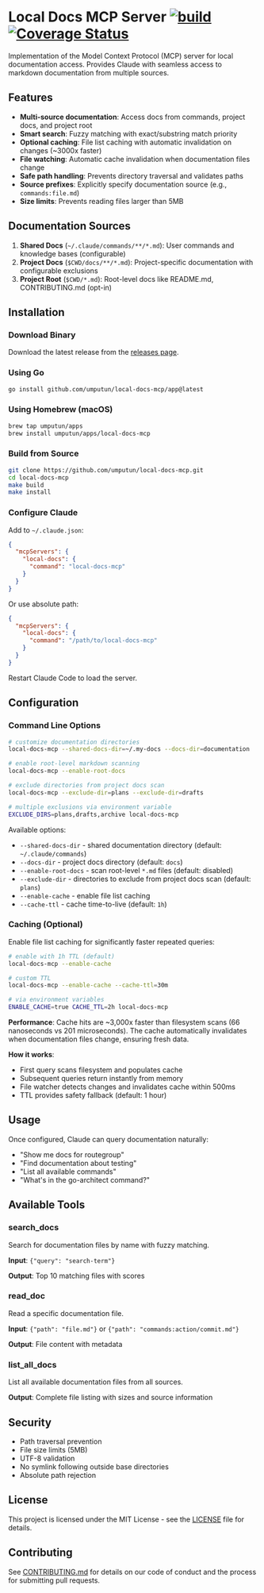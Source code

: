 # Local Docs MCP Server [![build](https://github.com/umputun/local-docs-mcp/actions/workflows/ci.yml/badge.svg)](https://github.com/umputun/local-docs-mcp/actions/workflows/ci.yml) &nbsp;[![Coverage Status](https://coveralls.io/repos/github/umputun/local-docs-mcp/badge.svg?branch=master)](https://coveralls.io/github/umputun/local-docs-mcp?branch=master)

Implementation of the Model Context Protocol (MCP) server for local documentation access. Provides Claude with seamless access to markdown documentation from multiple sources.

## Features

- **Multi-source documentation**: Access docs from commands, project docs, and project root
- **Smart search**: Fuzzy matching with exact/substring match priority
- **Optional caching**: File list caching with automatic invalidation on changes (~3000x faster)
- **File watching**: Automatic cache invalidation when documentation files change
- **Safe path handling**: Prevents directory traversal and validates paths
- **Source prefixes**: Explicitly specify documentation source (e.g., `commands:file.md`)
- **Size limits**: Prevents reading files larger than 5MB

## Documentation Sources

1. **Shared Docs** (`~/.claude/commands/**/*.md`): User commands and knowledge bases (configurable)
2. **Project Docs** (`$CWD/docs/**/*.md`): Project-specific documentation with configurable exclusions
3. **Project Root** (`$CWD/*.md`): Root-level docs like README.md, CONTRIBUTING.md (opt-in)

## Installation

### Download Binary

Download the latest release from the [releases page](https://github.com/umputun/local-docs-mcp/releases).

### Using Go

```bash
go install github.com/umputun/local-docs-mcp/app@latest
```

### Using Homebrew (macOS)

```bash
brew tap umputun/apps
brew install umputun/apps/local-docs-mcp
```

### Build from Source

```bash
git clone https://github.com/umputun/local-docs-mcp.git
cd local-docs-mcp
make build
make install
```

### Configure Claude

Add to `~/.claude.json`:

```json
{
  "mcpServers": {
    "local-docs": {
      "command": "local-docs-mcp"
    }
  }
}
```

Or use absolute path:

```json
{
  "mcpServers": {
    "local-docs": {
      "command": "/path/to/local-docs-mcp"
    }
  }
}
```

Restart Claude Code to load the server.

## Configuration

### Command Line Options

```bash
# customize documentation directories
local-docs-mcp --shared-docs-dir=~/.my-docs --docs-dir=documentation

# enable root-level markdown scanning
local-docs-mcp --enable-root-docs

# exclude directories from project docs scan
local-docs-mcp --exclude-dir=plans --exclude-dir=drafts

# multiple exclusions via environment variable
EXCLUDE_DIRS=plans,drafts,archive local-docs-mcp
```

Available options:
- `--shared-docs-dir` - shared documentation directory (default: `~/.claude/commands`)
- `--docs-dir` - project docs directory (default: `docs`)
- `--enable-root-docs` - scan root-level `*.md` files (default: disabled)
- `--exclude-dir` - directories to exclude from project docs scan (default: `plans`)
- `--enable-cache` - enable file list caching
- `--cache-ttl` - cache time-to-live (default: `1h`)

### Caching (Optional)

Enable file list caching for significantly faster repeated queries:

```bash
# enable with 1h TTL (default)
local-docs-mcp --enable-cache

# custom TTL
local-docs-mcp --enable-cache --cache-ttl=30m

# via environment variables
ENABLE_CACHE=true CACHE_TTL=2h local-docs-mcp
```

**Performance**: Cache hits are ~3,000x faster than filesystem scans (66 nanoseconds vs 201 microseconds). The cache automatically invalidates when documentation files change, ensuring fresh data.

**How it works**:
- First query scans filesystem and populates cache
- Subsequent queries return instantly from memory
- File watcher detects changes and invalidates cache within 500ms
- TTL provides safety fallback (default: 1 hour)

## Usage

Once configured, Claude can query documentation naturally:

- "Show me docs for routegroup"
- "Find documentation about testing"
- "List all available commands"
- "What's in the go-architect command?"

## Available Tools

### search_docs

Search for documentation files by name with fuzzy matching.

**Input**: `{"query": "search-term"}`

**Output**: Top 10 matching files with scores

### read_doc

Read a specific documentation file.

**Input**: `{"path": "file.md"}` or `{"path": "commands:action/commit.md"}`

**Output**: File content with metadata

### list_all_docs

List all available documentation files from all sources.

**Output**: Complete file listing with sizes and source information

## Security

- Path traversal prevention
- File size limits (5MB)
- UTF-8 validation
- No symlink following outside base directories
- Absolute path rejection

## License

This project is licensed under the MIT License - see the [LICENSE](LICENSE) file for details.

## Contributing

See [CONTRIBUTING.md](CONTRIBUTING.md) for details on our code of conduct and the process for submitting pull requests.
